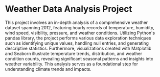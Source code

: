 # Weather Data Analysis Project

This project involves an in-depth analysis of a comprehensive weather dataset spanning 2012, featuring hourly records of temperature, humidity, wind speed, visibility, pressure, and weather conditions. Utilizing Python's pandas library, the project performs various data exploration techniques such as identifying unique values, handling null entries, and generating descriptive statistics. Furthermore, visualizations created with Matplotlib and Seaborn illustrate temperature trends, distribution, and weather condition counts, revealing significant seasonal patterns and insights into weather variability. This analysis serves as a foundational step for understanding climate trends and impacts.
